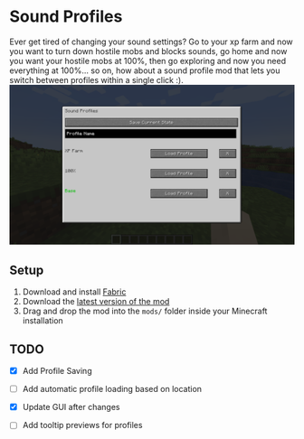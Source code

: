 # Sound Profiles
Ever get tired of changing your sound settings? Go to your xp farm and now you want to turn down hostile mobs and blocks sounds, go home and now you want your hostile mobs at 100%, then go exploring and now you need everything at 100%... so on, how about a sound profile mod that lets you switch between profiles within a single click :).
![screenshot](https://raw.githubusercontent.com/hamolicious/Sound-Profiles/1.18/screenshots/showcase.png?token=GHSAT0AAAAAABNKECWKMBKOOQTETS5NLWAWYPZDBOA)

## Setup
1. Download and install [Fabric](https://fabricmc.net/wiki/install)
1. Download the [latest version of the mod](https://github.com/hamolicious/Sound-Profiles/releases)
1. Drag and drop the mod into the `mods/` folder inside your Minecraft installation

## TODO
- [X] Add Profile Saving
- [ ] Add automatic profile loading based on location
- [X] Update GUI after changes
- [ ] Add tooltip previews for profiles

